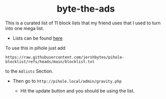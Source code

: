 <h1 align="center">
    <b> byte-the-ads </b>
</h1>

This is a curated list of 11 block lists that my friend uses that I used to turn into one mega list. 

- Lists can be found [here](./adlists.txt)

To use this in pihole just add 

```
https://raw.githubusercontent.com/jershbytes/pihole-blocklist/refs/heads/main/blocklist.txt
```

to the `Adlists` Section.

- Then go to `http://pihole.local/admin/gravity.php`
    
    - Hit the update button and you should be using the list. 
